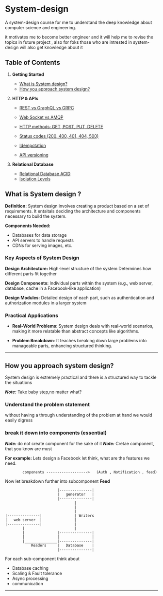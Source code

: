 # System-design
A system-design course for me to understand the deep knowledge about computer 
science and engineering.

it motivates me to become better engineer and it will help me to revise the topics in future project , also for foks those who are intrested in system-design will also get knowledge about it


## Table of Contents
1. **Getting Started**

    - [What is System design?](#what-is-system-design-)
    - [How you approach system design?](#how-you-approach-system-design)
2. **HTTP & APIs**
    - [REST vs GraphQL vs GRPC ](./HTTP%20&%20APIs/README.md/#REST%20API)

    - [Web Socket vs AMQP](./HTTP%20&%20APIs/README.md/#WebSocket%20vs%20AMQP)

    - [HTTP methods: GET, POST, PUT, DELETE](./HTTP%20&%20APIs/README.md/#HTTP-Methods)

    - [Status codes (200, 400, 401, 404, 500)](./HTTP%20&%20APIs/README.md/#Http%20status%20Code)

    - [Idempotation](./HTTP%20&%20APIs/README.md/#Idempotation)

    - [API versioning](./HTTP%20&%20APIs/README.md/#API%20Versioning)
2. **Relational Database**
    - [Relational Database ACID](./Relational%20Database/README.md/#relational-database)
    - [Isolation Levels](./Relational%20Database/README.md/#isolation-levels-database)


## What is System design ?

**Definition:** System design involves creating a product based on a set of requirements. It entaitals deciding the architecture and components necessary to build the system.

**Components Needed:**
- Databases for data storage
- API servers to handle requests
- CDNs for serving images, etc.

### Key Aspects of System Design
**Design Architecture:** High-level structure of the system Determines how different parts fit together

**Design Components:** Individual parts within the system (e.g., web server, database, cache in a Facebook-like application)

**Design Modules:** Detailed design of each part, such as authentication and authorization modules in a larger system


### Practical Applications 
    
- **Real-World Problems**: System design deals with real-world scenarios, making it more relatable than abstract concepts like algorithms. 

- **Problem Breakdown**: It teaches breaking down large problems into manageable parts, enhancing structured thinking.

--------------------------------------------------------

## How you approach system design?

System design is extremely practical and there is a structured way to tackle the situations

***Note:*** Take baby step,no matter what?

### Understand the problem statement 

without having a through understanding of the problem at hand we would easily digress

### break it down into components (essential)

***Note:*** do not create component for the sake of it
***Note:*** Cretae component, that you know are must

**For example:** Lets design a Facebook
let think, what are the features we need.

            components ------------------->   (Auth , Notification , feed) 


Now let breakdown further into subcomponent
**Feed**

                            |---------------|
                            |   generator   |
                            |---------------|
                                    |
                                    |
                                    |
    |---------------|               | Writers
    |   web server  |               |
    |---------------|               |
            |                       |
            |               |---------------|
            |               |               |
            |_______________|---------------|
                Readers     |   Database    |
                            |---------------|


For each sub-component think about 
 - Database caching
- Scaling & Fault tolerance
- Async processing
- communication

________________________________________________________________________________
